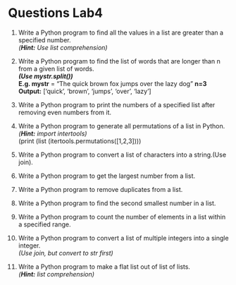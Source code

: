 # Questions Lab4
1. Write a Python program to find all the values in a list are greater than a specified number.  
*(**Hint:** Use list comprehension)*

2. Write a Python program to find the list of words that are longer than n from a given list of words.  
***(Use mystr.split())***  
**E.g. mystr** = “The quick brown fox jumps over the lazy dog” **n=3**  
**Output:** [‘quick’, ‘brown’, ‘jumps’, ‘over’, ‘lazy’]

3. Write a Python program to print the numbers of a specified list after removing even numbers from it.

4. Write a Python program to generate all permutations of a list in Python.  
*(**Hint:** import intertools)*   
(print (list (itertools.permutations([1,2,3])))

5. Write a Python program to convert a list of characters into a string.(Use join).

6. Write a Python program to get the largest number from a list.

7. Write a Python program to remove duplicates from a list.

8. Write a Python program to find the second smallest number in a list.

9. Write a Python program to count the number of elements in a list within a specified range. 

10. Write a Python program to convert a list of multiple integers into a single integer.  
*(Use join, but convert to str first)*

11. Write a Python program to make a flat list out of list of lists.  
*(**Hint:** list comprehension)*
